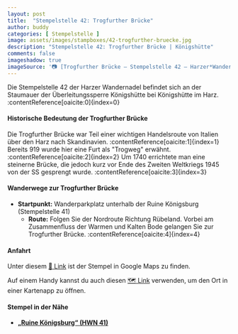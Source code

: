 ```yaml
---
layout: post
title:  "Stempelstelle 42: Trogfurther Brücke"
author: buddy
categories: [ Stempelstelle ]
image: assets/images/stampboxes/42-trogfurther-bruecke.jpg
description: "Stempelstelle 42: Trogfurther Brücke | Königshütte"
comments: false
imageshadow: true
imageSource: '📷 [Trogfurther Brücke – Stempelstelle 42 – Harzer*Wander*GuiDE](https://www.harzer-wander-gui.de/harzer-wandernadel/042-trogfurter-bruecke/) von Harzer*Wander*GuiDE unter Lizenz [CC BY-SA 4.0](https://creativecommons.org/licenses/by-sa/4.0)'
---
```


Die Stempelstelle 42 der Harzer Wandernadel befindet sich an der Staumauer der Überleitungssperre Königshütte bei Königshütte im Harz. :contentReference[oaicite:0]{index=0}

#### Historische Bedeutung der Trogfurther Brücke

Die Trogfurther Brücke war Teil einer wichtigen Handelsroute von Italien über den Harz nach Skandinavien. :contentReference[oaicite:1]{index=1} Bereits 919 wurde hier eine Furt als "Trogweg" erwähnt. :contentReference[oaicite:2]{index=2} Um 1740 errichtete man eine steinerne Brücke, die jedoch kurz vor Ende des Zweiten Weltkriegs 1945 von der SS gesprengt wurde. :contentReference[oaicite:3]{index=3}

#### Wanderwege zur Trogfurther Brücke

- **Startpunkt:** Wanderparkplatz unterhalb der Ruine Königsburg (Stempelstelle 41)
  - **Route:** Folgen Sie der Nordroute Richtung Rübeland. Vorbei am Zusammenfluss der Warmen und Kalten Bode gelangen Sie zur Trogfurther Brücke. :contentReference[oaicite:4]{index=4}

#### Anfahrt

Unter diesem [📍 Link](https://www.google.com/maps/dir/?api=1&origin=&destination=51.73558%2C%2010.80505) ist der Stempel in Google Maps zu finden.

<div class="android-only">
  Auf einem Handy kannst du auch diesen 
  <a href="geo:51.73558,10.80505">🗺️ Link</a> 
  verwenden, um den Ort in einer Kartenapp zu öffnen.
  <p></p>
</div>

#### Stempel in der Nähe

- [**„Ruine Königsburg“ (HWN 41)**](/stempelstelle-41-ruine-koenigsburg)
